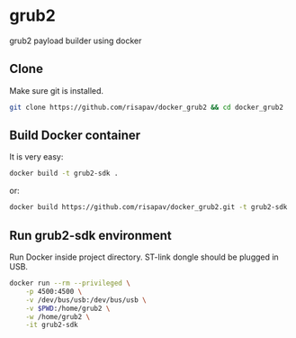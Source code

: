 # grub2
grub2 payload builder using docker 


## Clone

Make sure git is installed.
```sh
git clone https://github.com/risapav/docker_grub2 && cd docker_grub2
```

## Build Docker container

It is very easy:

```sh
docker build -t grub2-sdk .
```

or:

```sh
docker build https://github.com/risapav/docker_grub2.git -t grub2-sdk
```

## Run grub2-sdk environment

Run Docker inside project directory. ST-link dongle should be plugged in USB.

```sh
docker run --rm --privileged \
	-p 4500:4500 \
	-v /dev/bus/usb:/dev/bus/usb \
	-v $PWD:/home/grub2 \
	-w /home/grub2 \
	-it grub2-sdk
```

